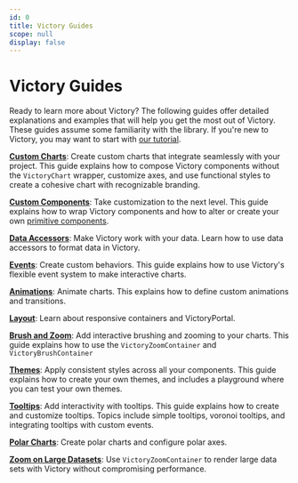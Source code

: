 ```yaml
---
id: 0
title: Victory Guides
scope: null
display: false
---
```

# Victory Guides

Ready to learn more about Victory? The following guides offer detailed explanations and examples that will help you get the most out of Victory. These guides assume some familiarity with the library. If you're new to Victory, you may want to start with [our tutorial][].

**[Custom Charts][]**:
Create custom charts that integrate seamlessly with your project. This guide explains how to compose Victory components without the `VictoryChart` wrapper, customize axes, and use functional styles to create a cohesive chart with recognizable branding.

**[Custom Components][]**:
Take customization to the next level. This guide explains how to wrap Victory components and how to alter or create your own [primitive components][].

**[Data Accessors][]**:
Make Victory work with your data. Learn how to use data accessors to format data in Victory.

**[Events][]**:
Create custom behaviors. This guide explains how to use Victory's flexible event system to make interactive charts.

**[Animations][]**:
Animate charts. This explains how to define custom animations and transitions.

**[Layout][]**:
Learn about responsive containers and VictoryPortal.

**[Brush and Zoom][]**:
Add interactive brushing and zooming to your charts. This guide explains how to use the `VictoryZoomContainer` and `VictoryBrushContainer`

**[Themes][]**:
Apply consistent styles across all your components. This guide explains how to create your own themes, and includes a playground where you can test your own themes.

**[Tooltips][]**:
Add interactivity with tooltips. This guide explains how to create and customize tooltips. Topics include simple tooltips, voronoi tooltips, and integrating tooltips with custom events.

**[Polar Charts][]**:
Create polar charts and configure polar axes.

**[Zoom on Large Datasets][]**:
Use `VictoryZoomContainer` to render large data sets with Victory without compromising performance.


[our tutorial]: https://formidable.com/open-source/victory/docs
[Custom Components]: https://formidable.com/open-source/victory/guides/custom-components
[primitive components]: https://formidable.com/open-source/victory/docs/victory-primitives
[Data Accessors]: https://formidable.com/open-source/victory/guides/data-accessors
[Events]: https://formidable.com/open-source/victory/guides/events
[Animations]: https://formidable.com/open-source/victory/guides/animations
[Layout]: https://formidable.com/open-source/victory/guides/layout
[Custom Charts]: https://formidable.com/open-source/victory/guides/custom-charts
[Themes]: https://formidable.com/open-source/victory/guides/themes
[Tooltips]: https://formidable.com/open-source/victory/guides/tooltips
[Brush and Zoom]: https://formidable.com/open-source/victory/guides/brush-and-zoom
[Polar Charts]: https://formidable.com/open-source/victory/guides/polar-charts
[Zoom on Large Datasets]: https://formidable.com/open-source/victory/guides/zoom-large-data
